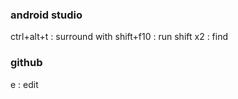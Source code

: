 ### android studio
ctrl+alt+t : surround with
shift+f10  : run
shift x2   : find  

### github  
e : edit  

